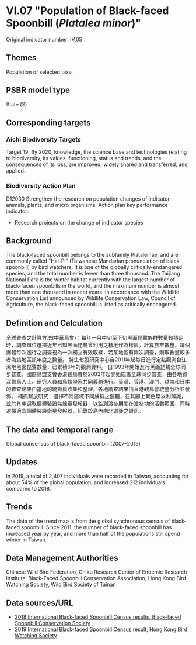 # VI.07 "Population of Black-faced Spoonbill (*Platalea minor*)"
Original indicator number: IV.05

<script type="text/javascript" src="http://cdn.mathjax.org/mathjax/latest/MathJax.js?config=TeX-AMS-MML_HTMLorMML"></script>

## Themes
Population of selected taxa
## PSBR model type
State (S)
## Corresponding targets
### Aichi Biodiversity Targets
Target 19: By 2020, knowledge, the science base and technologies relating to biodiversity, its values, functioning, status and trends, and the consequences of its loss, are improved, widely shared and transferred, and applied.
### Biodiversity Action Plan
D12030 Strengthen the research on population changes of indicator animals, plants, and micro organisms. Action plan key performance indicator:
* Research projects on the change of indicator species
## Background
The black-faced spoonbill belongs to the subfamily Plataleinae, and are commonly called "Hai-Pi" (Taiwanese Mandarian pronunciation of black spoonbill) by bird watchers. It is one of the globally critically-endangered species, and the total number is fewer than three thousand. The Taijiang National Park is the winter habitat currently with the largest number of black-faced spoonbills in the world, and the maximum number is almost more than one thousand in recent years. In accordance with the Wildlife Conservation List announced by Wildlife Conservation Law, Council of Agriculture, the black-faced spoonbill is listed as critically endangered.
## Definition and Calculation
全球普查之計算方法(中華鳥會)：每年一月中旬至下旬黑面琵鷺族群數量較穩定時，調查單位選擇近年已知黑面琵鷺曾利用之棲地作為樣區，計算族群數量。每個團體每次進行之調查視為一次獨立有效取樣，若某地區有兩次調查，則取數量較多者為該地區該年度之數量。 特生七股研究中心自2011年起每日進行定點觀測台江濕地黑面琵鷺數量，已累積6年的觀測資料。 自1993年開始進行黑面琵鷺全球同步普查，國際鳥盟支會香港觀鳥會於2003年起開始統籌全球同步普查，由各地資深賞鳥人士、研究人員和鳥類學家共同義務進行。臺灣、香港、澳門、越南和日本的普查結果由當地的統籌員收集和整理，各地調查結果由香港觀鳥會統整分析並發佈。 補抓繫放研究：選擇不同區域不同族群之個體，在其腳上繫色環以利辨識，並於其中選取個體裝設無線電發報器，以監測渡冬期間在渡冬地的活動範圍，同時選擇適宜個體裝設衛星發報器，紀錄於島內南北遷徙之資訊。
## The data and temporal range
Global consensus of black-faced spoonbill (2007–2019)
## Updates
In 2019, a total of 2,407 individuals were recorded in Taiwan, accounting for about 54% of the global population, and increased 212 individuals compared to 2018.
## Trends
The data of the trend map is from the global synchronous census of black-faced spoonbill. Since 2011, the number of black-faced spoonbill has increased year by year, and more than half of the populations still spend winter in Taiwan.
## Data Management Authorities
Chinese Wild Bird Federation, Chiku Research Center of Endemic Research Institute, Black-Faced Spoonbill Conservation Association, Hong Kong Bird Watching Society, Wild Bird Society of Tainan
## Data sources/URL
* [2018 International Black-faced Spoonbill Census results, Black-faced Spoonbill Conservation Society](http://www.bfsa.org.tw/tc/research-in.php?cn=44&&id=353)
* [2019 International Black-faced Spoonbill Census result, Hong Kong Bird Watching Society](https://www.hkbws.org.hk/cms/join-us-tw/zh-tw/project-tw/endangered-species-tw/bfs/bfs-census2019)